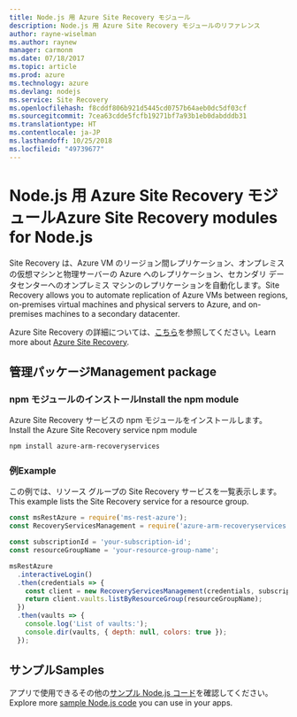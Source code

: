 ```yaml
---
title: Node.js 用 Azure Site Recovery モジュール
description: Node.js 用 Azure Site Recovery モジュールのリファレンス
author: rayne-wiselman
ms.author: raynew
manager: carmonm
ms.date: 07/18/2017
ms.topic: article
ms.prod: azure
ms.technology: azure
ms.devlang: nodejs
ms.service: Site Recovery
ms.openlocfilehash: f8cddf806b921d5445cd0757b64aeb0dc5df03cf
ms.sourcegitcommit: 7cea63cdde5fcfb19271bf7a93b1eb0dabdddb31
ms.translationtype: HT
ms.contentlocale: ja-JP
ms.lasthandoff: 10/25/2018
ms.locfileid: "49739677"
---
```

# <a name="azure-site-recovery-modules-for-nodejs"></a><span data-ttu-id="0f882-103">Node.js 用 Azure Site Recovery モジュール</span><span class="sxs-lookup"><span data-stu-id="0f882-103">Azure Site Recovery modules for Node.js</span></span>

<span data-ttu-id="0f882-104">Site Recovery は、Azure VM のリージョン間レプリケーション、オンプレミスの仮想マシンと物理サーバーの Azure へのレプリケーション、セカンダリ データセンターへのオンプレミス マシンのレプリケーションを自動化します。</span><span class="sxs-lookup"><span data-stu-id="0f882-104">Site Recovery allows you to automate replication of Azure VMs between regions, on-premises virtual machines and physical servers to Azure, and on-premises machines to a secondary datacenter.</span></span>

<span data-ttu-id="0f882-105">Azure Site Recovery の詳細については、[こちら](https://docs.microsoft.com/azure/site-recovery/site-recovery-overview)を参照してください。</span><span class="sxs-lookup"><span data-stu-id="0f882-105">Learn more about [Azure Site Recovery](https://docs.microsoft.com/azure/site-recovery/site-recovery-overview).</span></span>

## <a name="management-package"></a><span data-ttu-id="0f882-106">管理パッケージ</span><span class="sxs-lookup"><span data-stu-id="0f882-106">Management package</span></span>

### <a name="install-the-npm-module"></a><span data-ttu-id="0f882-107">npm モジュールのインストール</span><span class="sxs-lookup"><span data-stu-id="0f882-107">Install the npm module</span></span>

<span data-ttu-id="0f882-108">Azure Site Recovery サービスの npm モジュールをインストールします。</span><span class="sxs-lookup"><span data-stu-id="0f882-108">Install the Azure Site Recovery service npm module</span></span>

```bash
npm install azure-arm-recoveryservices
```

### <a name="example"></a><span data-ttu-id="0f882-109">例</span><span class="sxs-lookup"><span data-stu-id="0f882-109">Example</span></span>

<span data-ttu-id="0f882-110">この例では、リソース グループの Site Recovery サービスを一覧表示します。</span><span class="sxs-lookup"><span data-stu-id="0f882-110">This example lists the Site Recovery service for a resource group.</span></span>

```javascript
const msRestAzure = require('ms-rest-azure');
const RecoveryServicesManagement = require('azure-arm-recoveryservices');

const subscriptionId = 'your-subscription-id';
const resourceGroupName = 'your-resource-group-name';

msRestAzure
  .interactiveLogin()
  .then(credentials => {
    const client = new RecoveryServicesManagement(credentials, subscriptionId);
    return client.vaults.listByResourceGroup(resourceGroupName);
  })
  .then(vaults => {
    console.log('List of vaults:');
    console.dir(vaults, { depth: null, colors: true });
  });
```

## <a name="samples"></a><span data-ttu-id="0f882-111">サンプル</span><span class="sxs-lookup"><span data-stu-id="0f882-111">Samples</span></span>

<span data-ttu-id="0f882-112">アプリで使用できるその他の[サンプル Node.js コード](https://azure.microsoft.com/resources/samples/?platform=nodejs)を確認してください。</span><span class="sxs-lookup"><span data-stu-id="0f882-112">Explore more [sample Node.js code](https://azure.microsoft.com/resources/samples/?platform=nodejs) you can use in your apps.</span></span>
